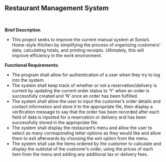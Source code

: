 ## Restaurant Management System


<br >


<strong>Brief Description</strong>


* This project seeks to improve the current manual system at Sonia’s Home-style Kitchen by simplifying the process of organizing customers’ data, calculating totals, and printing receipts. Ultimately, this will improve efficiency in the work environment.

<strong>Functional Requirements:</strong>


* The program shall allow for authentication of a user when they try to log into the
system.
* The system shall keep track of whether or not a reservation/delivery is current by
updating the current order status to ‘Y’ when an order is successfully created and ‘N’
once an order has been fulfilled.
* The system shall allow the user to input the customer’s order details and contact
information and store it to the appropriate file, then display a verification message to say
that the order has been recorded after each field of data is inputted for a reservation or
delivery and has been successfully stored in the appropriate file.
* The system shall display the restaurant’s menu and allow the user to select as many
corresponding letter options as they would like and allow them to exit afterwards by
choosing the exit option from the menu.
* The system shall use the items ordered by the customer to calculate and display the
subtotal of the customer’s order, using the prices of each item from the menu and adding
any additional tax or delivery fees.
